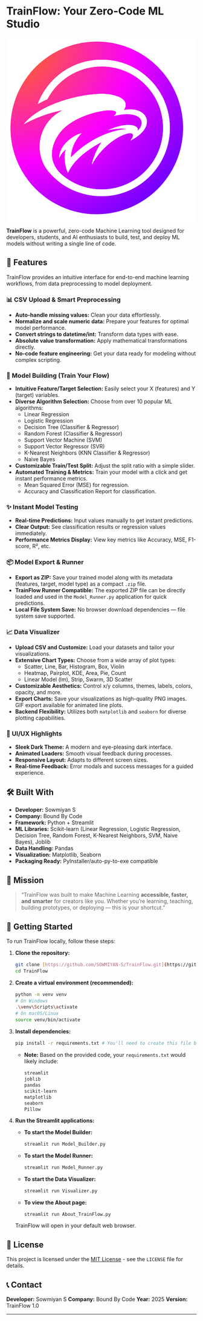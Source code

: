 # TrainFlow: Your Zero-Code ML Studio

![TrainFlow Logo](https://github.com/SOWMIYAN-S/TrainFlow/blob/main/logo.png) **TrainFlow** is a powerful, zero-code Machine Learning tool designed for developers, students, and AI enthusiasts to build, test, and deploy ML models without writing a single line of code.

## 🚀 Features

TrainFlow provides an intuitive interface for end-to-end machine learning workflows, from data preprocessing to model deployment.

### 📊 CSV Upload & Smart Preprocessing
* **Auto-handle missing values:** Clean your data effortlessly.
* **Normalize and scale numeric data:** Prepare your features for optimal model performance.
* **Convert strings to datetime/int:** Transform data types with ease.
* **Absolute value transformation:** Apply mathematical transformations directly.
* **No-code feature engineering:** Get your data ready for modeling without complex scripting.

### 🧠 Model Building (Train Your Flow)
* **Intuitive Feature/Target Selection:** Easily select your X (features) and Y (target) variables.
* **Diverse Algorithm Selection:** Choose from over 10 popular ML algorithms:
    * Linear Regression
    * Logistic Regression
    * Decision Tree (Classifier & Regressor)
    * Random Forest (Classifier & Regressor)
    * Support Vector Machine (SVM)
    * Support Vector Regressor (SVR)
    * K-Nearest Neighbors (KNN Classifier & Regressor)
    * Naive Bayes
* **Customizable Train/Test Split:** Adjust the split ratio with a simple slider.
* **Automated Training & Metrics:** Train your model with a click and get instant performance metrics.
    * Mean Squared Error (MSE) for regression.
    * Accuracy and Classification Report for classification.

### ✨ Instant Model Testing
* **Real-time Predictions:** Input values manually to get instant predictions.
* **Clear Output:** See classification results or regression values immediately.
* **Performance Metrics Display:** View key metrics like Accuracy, MSE, F1-score, R², etc.

### 📦 Model Export & Runner
* **Export as ZIP:** Save your trained model along with its metadata (features, target, model type) as a compact `.zip` file.
* **TrainFlow Runner Compatible:** The exported ZIP file can be directly loaded and used in the `Model_Runner.py` application for quick predictions.
* **Local File System Save:** No browser download dependencies — file system save supported.

### 📈 Data Visualizer
* **Upload CSV and Customize:** Load your datasets and tailor your visualizations.
* **Extensive Chart Types:** Choose from a wide array of plot types:
    * Scatter, Line, Bar, Histogram, Box, Violin
    * Heatmap, Pairplot, KDE, Area, Pie, Count
    * Linear Model (lm), Strip, Swarm, 3D Scatter
* **Customizable Aesthetics:** Control x/y columns, themes, labels, colors, opacity, and more.
* **Export Charts:** Save your visualizations as high-quality PNG images. GIF export available for animated line plots.
* **Backend Flexibility:** Utilizes both `matplotlib` and `seaborn` for diverse plotting capabilities.

### 🎨 UI/UX Highlights
* **Sleek Dark Theme:** A modern and eye-pleasing dark interface.
* **Animated Loaders:** Smooth visual feedback during processes.
* **Responsive Layout:** Adapts to different screen sizes.
* **Real-time Feedback:** Error modals and success messages for a guided experience.

## 🛠️ Built With

* **Developer:** Sowmiyan S
* **Company:** Bound By Code
* **Framework:** Python + Streamlit
* **ML Libraries:** Scikit-learn (Linear Regression, Logistic Regression, Decision Tree, Random Forest, K-Nearest Neighbors, SVM, Naive Bayes), Joblib
* **Data Handling:** Pandas
* **Visualization:** Matplotlib, Seaborn
* **Packaging Ready:** PyInstaller/auto-py-to-exe compatible

## 🎯 Mission

> “TrainFlow was built to make Machine Learning **accessible, faster, and smarter** for creators like you. Whether you’re learning, teaching, building prototypes, or deploying — this is your shortcut.”

## 🚀 Getting Started

To run TrainFlow locally, follow these steps:

1.  **Clone the repository:**
    ```bash
    git clone [https://github.com/SOWMIYAN-S/TrainFlow.git](https://github.com/SOWMIYAN-S/TrainFlow.git)
    cd TrainFlow
    ```
2.  **Create a virtual environment (recommended):**
    ```bash
    python -m venv venv
    # On Windows
    .\venv\Scripts\activate
    # On macOS/Linux
    source venv/bin/activate
    ```
3.  **Install dependencies:**
    ```bash
    pip install -r requirements.txt # You'll need to create this file based on the imports in your code
    ```
    * **Note:** Based on the provided code, your `requirements.txt` would likely include:
        ```
        streamlit
        joblib
        pandas
        scikit-learn
        matplotlib
        seaborn
        Pillow
        ```

4.  **Run the Streamlit applications:**

    * **To start the Model Builder:**
        ```bash
        streamlit run Model_Builder.py
        ```
    * **To start the Model Runner:**
        ```bash
        streamlit run Model_Runner.py
        ```
    * **To start the Data Visualizer:**
        ```bash
        streamlit run Visualizer.py
        ```
    * **To view the About page:**
        ```bash
        streamlit run About_TrainFlow.py
        ```

    TrainFlow will open in your default web browser.

## 📄 License

This project is licensed under the [MIT License](LICENSE) - see the `LICENSE` file for details.

## 📞 Contact

**Developer:** Sowmiyan S
**Company:** Bound By Code
**Year:** 2025
**Version:** TrainFlow 1.0

---
